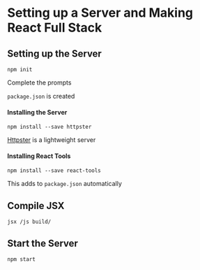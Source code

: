 # Setting up a Server and Making React Full Stack

## Setting up the Server

`npm init`

Complete the prompts

`package.json` is created

#### Installing the Server

`npm install --save httpster`

[Httpster](https://github.com/SimbCo/httpster) is a lightweight server

#### Installing React Tools

`npm install --save react-tools`

This adds to `package.json` automatically

## Compile JSX

`jsx /js build/`

## Start the Server

`npm start`
